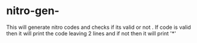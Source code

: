 # nitro-gen-
This will generate nitro codes and checks  if its valid or not . If code is valid then it will print the code leaving 2 lines and if not then it will print '*'
